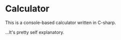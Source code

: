 # Calculator
This is a console-based calculator written in C-sharp.

...It's pretty self explanatory.
